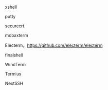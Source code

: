 xshell

putty

securecrt

mobaxterm

Electerm，https://github.com/electerm/electerm

finalshell

WindTerm

Termius

NextSSH
